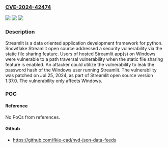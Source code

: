 ### [CVE-2024-42474](https://cve.mitre.org/cgi-bin/cvename.cgi?name=CVE-2024-42474)
![](https://img.shields.io/static/v1?label=Product&message=streamlit&color=blue)
![](https://img.shields.io/static/v1?label=Version&message=%3D%20%3C%201.37.0%20&color=brighgreen)
![](https://img.shields.io/static/v1?label=Vulnerability&message=CWE-22%3A%20Improper%20Limitation%20of%20a%20Pathname%20to%20a%20Restricted%20Directory%20('Path%20Traversal')&color=brighgreen)

### Description

Streamlit is a data oriented application development framework for python. Snowflake Streamlit open source addressed a security vulnerability via the static file sharing feature. Users of hosted Streamlit app(s) on Windows were vulnerable to a path traversal vulnerability when the static file sharing feature is enabled. An attacker could utilize the vulnerability to leak the password hash of the Windows user running Streamlit. The vulnerability was patched on Jul 25, 2024, as part of Streamlit open source version 1.37.0. The vulnerability only affects Windows.

### POC

#### Reference
No PoCs from references.

#### Github
- https://github.com/fkie-cad/nvd-json-data-feeds

